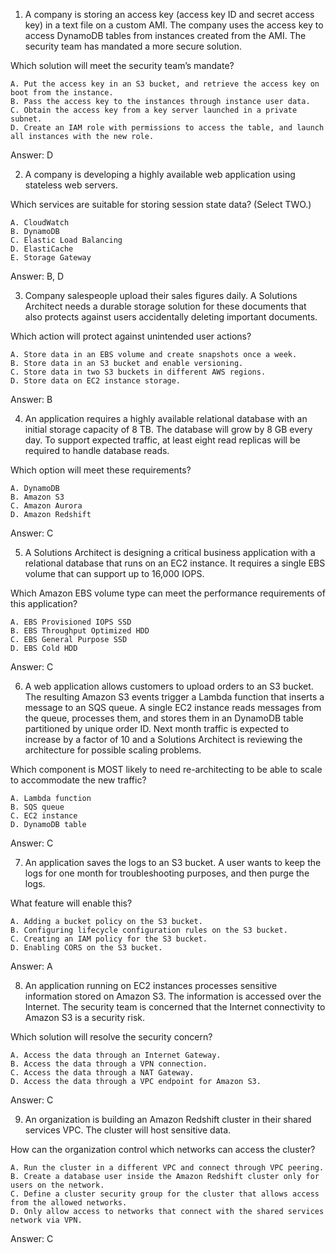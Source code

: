 1) A company is storing an access key (access key ID and secret access key) in a text file on a custom AMI. The company 
uses the access key to access DynamoDB tables from instances created from the AMI. The security team has mandated a more 
secure solution.

Which solution will meet the security team’s mandate?

    A. Put the access key in an S3 bucket, and retrieve the access key on boot from the instance.
    B. Pass the access key to the instances through instance user data.
    C. Obtain the access key from a key server launched in a private subnet.
    D. Create an IAM role with permissions to access the table, and launch all instances with the new role.
    
Answer: D

2) A company is developing a highly available web application using stateless web servers. 

Which services are suitable for storing session state data? (Select TWO.)

    A. CloudWatch
    B. DynamoDB
    C. Elastic Load Balancing
    D. ElastiCache
    E. Storage Gateway
    
Answer: B, D

3) Company salespeople upload their sales figures daily. A Solutions Architect needs a durable storage solution for 
these documents that also protects against users accidentally deleting important documents.

Which action will protect against unintended user actions?

    A. Store data in an EBS volume and create snapshots once a week.
    B. Store data in an S3 bucket and enable versioning.
    C. Store data in two S3 buckets in different AWS regions.
    D. Store data on EC2 instance storage.
    
Answer: B


4) An application requires a highly available relational database with an initial storage capacity of 8 TB. The 
database will grow by 8 GB every day. To support expected traffic, at least eight read replicas will be required to 
handle database reads.

Which option will meet these requirements?
    
    A. DynamoDB
    B. Amazon S3
    C. Amazon Aurora
    D. Amazon Redshift
    
Answer: C
 
5) A Solutions Architect is designing a critical business application with a relational database that runs on an EC2 
instance. It requires a single EBS volume that can support up to 16,000 IOPS.

Which Amazon EBS volume type can meet the performance requirements of this application?

    A. EBS Provisioned IOPS SSD
    B. EBS Throughput Optimized HDD
    C. EBS General Purpose SSD
    D. EBS Cold HDD
    
Answer: C


6) A web application allows customers to upload orders to an S3 bucket. The resulting Amazon S3 events trigger a Lambda 
function that inserts a message to an SQS queue. A single EC2 instance reads messages from the queue, processes them, 
and stores them in an DynamoDB table partitioned by unique order ID. Next month traffic is expected to increase by a 
factor of 10 and a Solutions Architect is reviewing the architecture for possible scaling problems.

Which component is MOST likely to need re-architecting to be able to scale to accommodate the new traffic?

    A. Lambda function
    B. SQS queue
    C. EC2 instance
    D. DynamoDB table
    
Answer: C

7) An application saves the logs to an S3 bucket. A user wants to keep the logs for one month for troubleshooting 
purposes, and then purge the logs.

What feature will enable this?

    A. Adding a bucket policy on the S3 bucket.
    B. Configuring lifecycle configuration rules on the S3 bucket.
    C. Creating an IAM policy for the S3 bucket.
    D. Enabling CORS on the S3 bucket.

Answer: A

8) An application running on EC2 instances processes sensitive information stored on Amazon S3. The information is 
accessed over the Internet. The security team is concerned that the Internet connectivity to Amazon S3 is a security 
risk.

Which solution will resolve the security concern?
   
    A. Access the data through an Internet Gateway.
    B. Access the data through a VPN connection.
    C. Access the data through a NAT Gateway.
    D. Access the data through a VPC endpoint for Amazon S3.
    
Answer: C

9) An organization is building an Amazon Redshift cluster in their shared services VPC. The cluster will host sensitive 
data.

How can the organization control which networks can access the cluster?

    A. Run the cluster in a different VPC and connect through VPC peering.
    B. Create a database user inside the Amazon Redshift cluster only for users on the network.
    C. Define a cluster security group for the cluster that allows access from the allowed networks.
    D. Only allow access to networks that connect with the shared services network via VPN.

Answer: C


